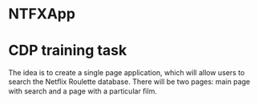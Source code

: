 # NTFXApp
# CDP training task

The idea is to create a single page application, which will allow users to search the Netﬂix Roulette database.
There will be two pages: main page with search and a page with a particular ﬁlm.
